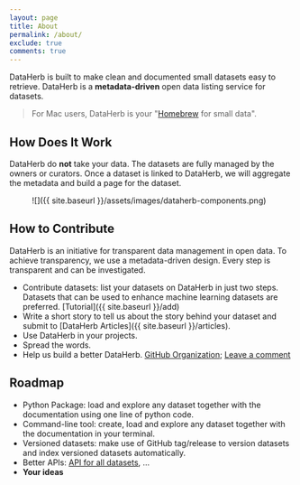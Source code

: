 ```yaml
---
layout: page
title: About
permalink: /about/
exclude: true
comments: true
---
```


DataHerb is built to make clean and documented small datasets easy to retrieve. DataHerb is a **metadata-driven** open data listing service for datasets.

> For Mac users, DataHerb is your "[Homebrew](https://brew.sh/) for small data".

## How Does It Work

DataHerb do **not** take your data. The datasets are fully managed by the owners or curators. Once a dataset is linked to DataHerb, we will aggregate the metadata and build a page for the dataset.

<figure markdown="1">
![]({{ site.baseurl }}/assets/images/dataherb-components.png)
</figure>

## How to Contribute

DataHerb is an initiative for transparent data management in open data. To achieve transparency, we use a metadata-driven design. Every step is transparent and can be investigated.

- Contribute datasets: list your datasets on DataHerb in just two steps. Datasets that can be used to enhance machine learning datasets are preferred. [Tutorial]({{ site.baseurl }}/add)
- Write a short story to tell us about the story behind your dataset and submit to [DataHerb Articles]({{ site.baseurl }}/articles).
- Use DataHerb in your projects.
- Spread the words.
- Help us build a better DataHerb. [GitHub Organization](https://github.com/dataherb); [Leave a comment](#comments)

## Roadmap

- Python Package: load and explore any dataset together with the documentation using one line of python code.
- Command-line tool: create, load and explore any dataset together with the documentation in your terminal.
- Versioned datasets: make use of GitHub tag/release to version datasets and index versioned datasets automatically.
- Better APIs: [API for all datasets](/api/flora.json), ...
- **Your ideas**

